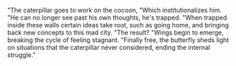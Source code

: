 "The caterpillar goes to work on the cocoon,
"Which institutionalizes him.
"He can no longer see past his own thoughts, he's trapped.
"When trapped inside these walls certain ideas take root, such as going home, and bringing back new concepts to this mad city.
"The result?
"Wings begin to emerge, breaking the cycle of feeling stagnant.
"Finally free, the butterfly sheds light on situations that the caterpillar never considered, ending the internal struggle."
